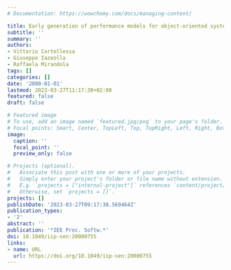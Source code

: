 ```yaml
---
# Documentation: https://wowchemy.com/docs/managing-content/

title: Early generation of performance models for object-oriented systems
subtitle: ''
summary: ''
authors:
- Vittorio Cortellessa
- Giuseppe Iazeolla
- Raffaela Mirandola
tags: []
categories: []
date: '2000-01-01'
lastmod: 2023-03-27T11:17:38+02:00
featured: false
draft: false

# Featured image
# To use, add an image named `featured.jpg/png` to your page's folder.
# Focal points: Smart, Center, TopLeft, Top, TopRight, Left, Right, BottomLeft, Bottom, BottomRight.
image:
  caption: ''
  focal_point: ''
  preview_only: false

# Projects (optional).
#   Associate this post with one or more of your projects.
#   Simply enter your project's folder or file name without extension.
#   E.g. `projects = ["internal-project"]` references `content/project/deep-learning/index.md`.
#   Otherwise, set `projects = []`.
projects: []
publishDate: '2023-03-27T09:17:38.569464Z'
publication_types:
- '2'
abstract: ''
publication: '*IEE Proc. Softw.*'
doi: 10.1049/iip-sen:20000755
links:
- name: URL
  url: https://doi.org/10.1049/iip-sen:20000755
---
```

